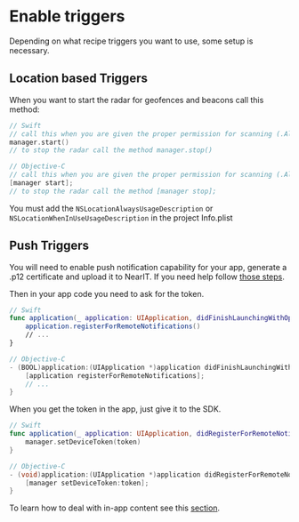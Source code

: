# Enable triggers

Depending on what recipe triggers you want to use, some setup is necessary.

## Location based Triggers

When you want to start the radar for geofences and beacons call this method:

```swift
// Swift
// call this when you are given the proper permission for scanning (.Always or .InUse)
manager.start()
// to stop the radar call the method manager.stop()
```

```objective-c
// Objective-C
// call this when you are given the proper permission for scanning (.Always or .InUse)
[manager start];
// to stop the radar call the method [manager stop];
```

You must add the `NSLocationAlwaysUsageDescription` or `NSLocationWhenInUseUsageDescription` in the project Info.plist

## Push Triggers

You will need to enable push notification capability for your app, generate a .p12 certificate and upload it to NearIT. If you need help follow [those steps](apns_walkthrough.md).

Then in your app code you need to ask for the token.

```swift
// Swift
func application(_ application: UIApplication, didFinishLaunchingWithOptions launchOptions: [UIApplicationLaunchOptionsKey: Any]?) -> Bool
    application.registerForRemoteNotifications()
    // ...
}
```

```objective-c
// Objective-C
- (BOOL)application:(UIApplication *)application didFinishLaunchingWithOptions:(NSDictionary *)launchOptions {
    [application registerForRemoteNotifications];
    // ...
}
```

When you get the token in the app, just give it to the SDK.

```swift
// Swift
func application(_ application: UIApplication, didRegisterForRemoteNotificationsWithDeviceToken deviceToken: Data) {
    manager.setDeviceToken(token)
}
```

```objective-c
// Objective-C
- (void)application:(UIApplication *)application didRegisterForRemoteNotificationsWithDeviceToken:(NSData *)deviceToken {
    [manager setDeviceToken:token];
}
```

To learn how to deal with in-app content see this [section](handle-content.md).
